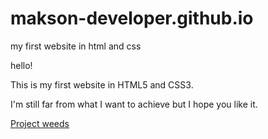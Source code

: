 # makson-developer.github.io
my first website in html and css

hello!

  This is my first website in HTML5 and CSS3. 
  
I'm still far from what I want to achieve but I hope you like it.

<style>
  a{
    
  }


</style>

  <p><a href="https://makson-developer.github.io/project_weeds/weeds/index.html">Project weeds</a></p>